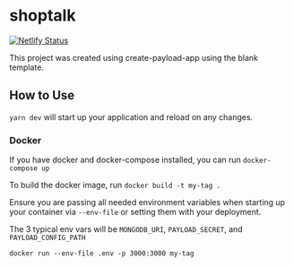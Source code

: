 # shoptalk
[![Netlify Status](https://api.netlify.com/api/v1/badges/64a745eb-de4d-4587-8aa0-ade26b949721/deploy-status)](https://app.netlify.com/sites/boisterous-taffy-a98549/deploys)

This project was created using create-payload-app using the blank template.

## How to Use

`yarn dev` will start up your application and reload on any changes.

### Docker

If you have docker and docker-compose installed, you can run `docker-compose up`

To build the docker image, run `docker build -t my-tag .`

Ensure you are passing all needed environment variables when starting up your container via `--env-file` or setting them with your deployment.

The 3 typical env vars will be `MONGODB_URI`, `PAYLOAD_SECRET`, and `PAYLOAD_CONFIG_PATH`

`docker run --env-file .env -p 3000:3000 my-tag`
